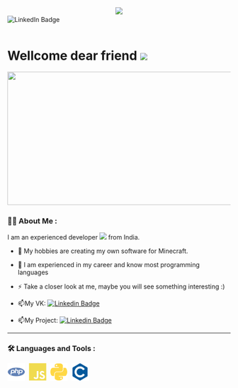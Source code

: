 <div id="header" align="center">
  <img src="https://media4.giphy.com/media/juua9i2c2fA0AIp2iq/giphy.gif?cid=5e214886prwek1q89g15595kr902s668558wxtmu4gms8g6u&rid=giphy.gif&ct=s" width="100"/>
</div>

<div id="badges">
  <img src="https://img.shields.io/github/followers/zanderrrq?style=social" alt="LinkedIn Badge"/>
</div>

<img src="https://komarev.com/ghpvc/?username=zanderrrq&style=flat-square&color=blue" alt=""/>

<h1>
  Wellcome dear friend
  <img src="https://media0.giphy.com/media/3ohs4zR0payZuMetmE/giphy.gif?cid=5e214886aj9izh7zxr6gcml9lhaov144hczmsihm03vosfqx&rid=giphy.gif&ct=s" width="30px"/>
</h1>

<div align="center">
  <img src="https://media4.giphy.com/media/dMLmQfCO7lCA2gX3tw/giphy.gif?cid=5e214886usu5o0s3zew1u5dn62by1yxh792dczn5juhkveug&rid=giphy.gif&ct=s" width="600" height="300"/>
</div>

### :man_technologist: About Me :

I am an experienced developer <img src="https://media.giphy.com/media/WUlplcMpOCEmTGBtBW/giphy.gif" width="30"> from India.

- :telescope: My hobbies are creating my own software for Minecraft.

- :seedling: I am experienced in my career and know most programming languages

- :zap: Take a closer look at me, maybe you will see something interesting :)

- :mailbox:My VK: [![Linkedin Badge](https://img.shields.io/badge/-kakbar-blue?style=flat&logo=Linkedin&logoColor=white)](https://vk.com/zanderr_r)
- :mailbox:My Project: [![Linkedin Badge](https://img.shields.io/badge/-kakbar-blue?style=flat&logo=Linkedin&logoColor=white)](https://vk.com/NiggerCore)

---

### :hammer_and_wrench: Languages and Tools : 



<div>
  <img src="https://github.com/devicons/devicon/blob/master/icons/php/php-plain.svg" title="PHP" alt="PHP" width="40" height="40"/>&nbsp;
  <img src="https://github.com/devicons/devicon/blob/master/icons/javascript/javascript-plain.svg" title="JavaScript" alt="JavaScript" width="40" height="40"/>&nbsp;
  <img src="https://github.com/devicons/devicon/blob/master/icons/python/python-plain.svg" title="Python" alt="Python" width="40" height="40"/>&nbsp;
  <img src="https://github.com/devicons/devicon/blob/master/icons/c/c-plain.svg" title="C" alt="C" width="40" height="40"/>&nbsp;
</div>
